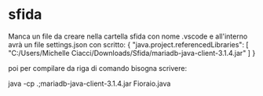# sfida

Manca un file da creare nella cartella sfida con nome .vscode e all'interno avrà un file settings.json con scritto:
{
    "java.project.referencedLibraries": [
        "C:/Users/Michelle Ciacci/Downloads/Sfida/mariadb-java-client-3.1.4.jar"
    ]
}

poi per compilare da riga di comando bisogna scrivere:

java -cp .;mariadb-java-client-3.1.4.jar Fioraio.java
